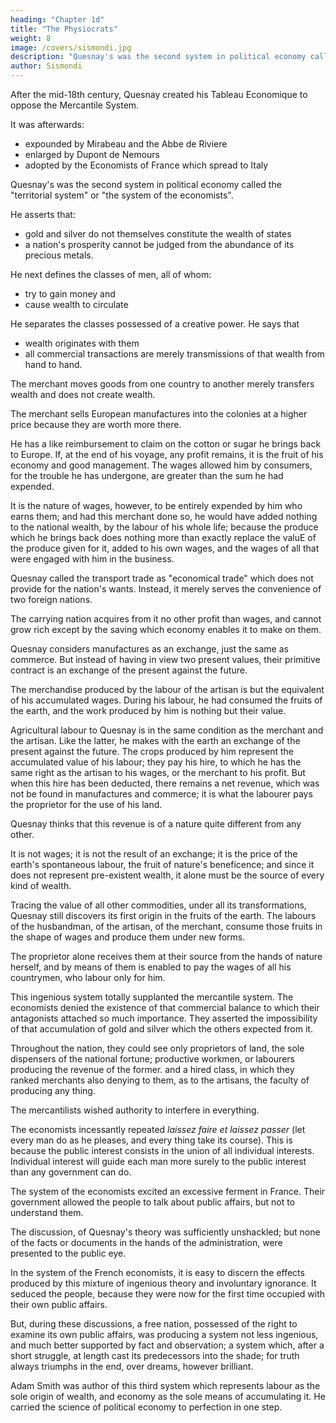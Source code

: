 ```yaml
---
heading: "Chapter 1d"
title: "The Physiocrats"
weight: 8
image: /covers/sismondi.jpg
description: "Quesnay's was the second system in political economy called the 'territorial system' or 'the system of the economists"
author: Sismondi
---
```



After the mid-18th century, Quesnay created his Tableau Economique to oppose the Mercantile System. 

It was afterwards:
- expounded by Mirabeau and the Abbe de Riviere
- enlarged by Dupont de Nemours
- adopted by the Economists of France which spread to Italy

<!-- In Italy,  too this sect gained some distinguished partisans. Its followers have written more about the science than those of any other sect; yet  -->

<!-- They have admitted Quesnay's principles with such blind confidence, and maintained them with such implicit fidelity, that one is at a loss to discover any difference of principle, or any progress of ideas in their several productions. -->

Quesnay's was the second system in political economy called the "territorial system" or "the system of the economists". 

He asserts that:
- gold and silver <!-- , the signs of wealth, the means of exchange, the price of all commodities, --> do not themselves constitute the wealth of states 
- a nation's prosperity cannot be judged from the abundance of its precious metals. 

He next defines the <!-- proceeds to survey the different --> classes of men, all of whom:
- try to gain money and
- cause wealth to circulate

<!-- , even when acquiring it for themselves, are not, according to him, occupied with any thing besides exchange.  -->

He separates <!-- endeavours to distinguish --> the classes possessed of a creative power. He says that <!-- ; it is amongst them that --> 
- wealth originates with them
- all commercial transactions are merely transmissions of that wealth from hand to hand.

The merchant moves goods from one country to another merely transfers wealth and does not create wealth. 

<!--  who carries the productions of both hemispheres from one continent to the other, and on returning to the ports of his own country, obtains, at the sale of his cargo, a sum double of that with which he began his voyage, does not, after all, appear, in the eyes of Quesnay, to have performed any thing but an exchange.  -->

The merchant sells European manufactures into the colonies at a higher price because they are worth more there. 

<!-- than they cost him, the reason is, they were in fact worth more. Together with their prime cost, he must also be reimbursed for the value of his time, his cares, his subsistence, and that of his sailors and agents during the voyage.  -->

He has a like reimbursement to claim on the cotton or sugar he brings back to Europe. If, at the end of his voyage, any profit remains, it is the fruit of his economy and good management. The wages allowed him by consumers, for the trouble he has undergone, are greater than the sum he had expended. 

It is the nature of wages, however, to be entirely expended by him who earns them; and had this merchant done so, he would have added nothing to the national wealth, by the labour of his whole life; because the produce which he brings back does nothing more than exactly replace the valuE of the produce given for it, added to his own wages, and the wages of all that were engaged with him in the business.

Quesnay called the transport trade as "economical trade" which does not provide for the nation's wants. Instead, it merely serves the convenience of two foreign nations. 

The carrying nation acquires from it no other profit than wages, and cannot grow rich except by the saving which economy enables it to make on them.

Quesnay considers manufactures as an exchange, just the same as commerce. But instead of having in view two present values, their primitive contract is an exchange of the present against the future. 

The merchandise produced by the labour of the artisan is but the equivalent of his accumulated wages. During his labour, he had consumed the fruits of the earth, and the work produced by him is nothing but their value.

Agricultural labour to Quesnay is in the same condition as the merchant and the artisan. Like the latter, he makes with the earth an exchange of the present against the future. The crops produced by him represent the accumulated value of his labour; they pay his hire, to which he has the same right as the artisan to his wages, or the merchant to his profit. But when this hire has been deducted, there remains a net revenue, which was not be found in manufactures and commerce; it is what the labourer pays the proprietor for the use of his land. 

Quesnay thinks that this revenue is of a nature quite different from any other. 

It is not wages; it is not the result of an exchange; it is the price of the earth's spontaneous labour, the fruit of nature's beneficence; and since it does not represent pre-existent wealth, it alone must be the source of every kind of wealth. 

Tracing the value of all other commodities, under all its transformations, Quesnay still discovers its first origin in the fruits of the earth. The labours of the husbandman, of the artisan, of the merchant, consume those fruits in the shape of wages and produce them under new forms. 

The proprietor alone receives them at their source from the hands of nature herself, and by means of them is enabled to pay the wages of all his countrymen, who labour only for him.


This ingenious system totally supplanted the mercantile system. The economists denied the existence of that commercial balance to which their antagonists attached so much importance. They asserted the impossibility of that accumulation of gold and silver which the others expected from it. 

Throughout the nation, they could see only proprietors of land, the sole dispensers of the national fortune; productive workmen, or labourers producing the revenue of the former. and a hired class, in which they ranked merchants also denying to them, as to the artisans, the faculty of producing any thing.

<!-- The plans, which these two sects recommended to governments, differed not less than their principles. While  -->

The mercantilists wished authority to interfere in everything. 

The economists incessantly repeated *laissez faire et laissez passer* (let every man do as he pleases, and every thing take its course). This is because the public interest consists in the union of all individual interests. Individual interest will guide each man more surely to the public interest than any government can do.

The system of the economists excited an excessive ferment in France. Their government allowed the people to talk about public affairs, but not to understand them. 

The discussion, of Quesnay's theory was sufficiently unshackled; but none of the facts or documents in the hands of the administration, were presented to the public eye. 

In the system of the French economists, it is easy to discern the effects produced by this mixture of ingenious theory and involuntary ignorance. It seduced the people, because they were now for the first time occupied with their own public affairs. 

But, during these discussions, a free nation, possessed of the right to examine its own public affairs, was producing a system not less ingenious, and much better supported by fact and observation; a system which, after a short struggle, at length cast its predecessors into the shade; for truth always triumphs in the end, over dreams, however brilliant.


Adam Smith was author of this third system which represents labour as the sole origin of wealth, and economy as the sole means of accumulating it. He carried the science of political economy to perfection in one step. 

<!-- Experience, no doubt, has disclosed new truths to us; the experience of late years, in particular, has forced us to make sad discoveries= but in completing the system of Smith, that experience has also confirmed it. Of the various succeeding authors, no one has sought any other theory. --> 

<!-- Some have applied what he advanced to the administration of different counties; others have confirmed it by new experiments and new observations; some have expanded it by developments, which flow from the principles laid down by him; some have even here and there detected errors in his work; 

but it has been by following out the truths which he taught and rectifying them by light borrowed from its author. Never did philosopher effect a more complete revolution in any science= for those even who dissent from his doctrine acknowledge his authority; sometimes they attack, solely because they do not understand him; most commonly, they flatter themselves with the belief of still following, even while they contradict him. We shall devote the rest of this article to explain the science which he taught us, though in an order different from his. We shall arrange it under the six following heads= Formation and Progress of Wealth= Territorial Wealth; Commercial Wealth; Money; Taxes; and Population.
 -->
 
